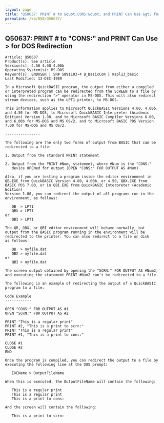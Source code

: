 ```yaml
---
layout: page
title: "Q50637: PRINT # to &quot;CONS:&quot; and PRINT Can Use &gt; for DOS Redirection"
permalink: /kb/050/Q50637/
---
```


## Q50637: PRINT # to &quot;CONS:&quot; and PRINT Can Use &gt; for DOS Redirection

	Article: Q50637
	Product(s): See article
	Version(s): 4.50 4.00 4.00b
	Operating System(s): MS-DOS
	Keyword(s): ENDUSER | SR# S891103-4 B_BasicCom | mspl13_basic
	Last Modified: 13-DEC-1989
	
	In a Microsoft QuickBASIC program, the output from either a compiled
	or interpreted program can be redirected from the SCREEN to a file by
	using the redirection ">" operator in MS-DOS. This will also redirect
	stream devices, such as the LPT1 printer, to MS-DOS.
	
	This information applies to Microsoft QuickBASIC Versions 4.00, 4.00b,
	and 4.50 for MS-DOS, to Microsoft QuickBASIC Interpreter (Academic
	Edition) Version 1.00, and to Microsoft BASIC Compiler Versions 6.00,
	and 6.00b for MS-DOS and MS OS/2, and to Microsoft BASIC PDS Version
	7.00 for MS-DOS and MS OS/2.
	
	----------------
	
	The following are the only two forms of output from BASIC that can be
	redirected to a file:
	
	1. Output from the standard PRINT statement
	
	2. Output from the PRINT #Num, statement, where #Num is the "CONS:"
	   device OPENed for output (OPEN "CONS:" FOR OUTPUT AS #Num)
	
	Also, if you are testing a program inside the editor environment in
	QB.EXE from QuickBASIC Version 4.00, 4.00b, or 4.50, QBX.EXE from
	BASIC PDS 7.00, or in QBI.EXE from QuickBASIC Interpreter (Academic Edition)
	Version 1.00, you can redirect the output of all programs run in the
	environment, as follows:
	
	   QB  > LPT1
	   QBX > LPT1
	or
	   QBI > LPT1
	
	The QB, QBX, or QBI editor environment will behave normally, but
	output from the BASIC program running in the environment will be
	redirected to the printer. You can also redirect to a file on disk
	as follows:
	
	   QB  > myfile.dat
	   QBX > myfile.dat
	or
	   QBI > myfile.dat
	
	The screen output obtained by opening the "SCRN:" FOR OUTPUT AS #Num2,
	and executing the statement PRINT #Num2 can't be redirected to a file.
	
	The following is an example of redirecting the output of a QuickBASIC
	program to a file:
	
	Code Example
	------------
	
	OPEN "CONS:" FOR OUTPUT AS #1
	OPEN "SCRN:" FOR OUTPUT AS #2
	
	PRINT "This is a regular print"
	PRINT #2, "This is a print to scrn:"
	PRINT "This is a regular print"
	PRINT #1, "This is a print to cons:"
	
	CLOSE #1
	CLOSE #2
	END
	
	Once the program is compiled, you can redirect the output to a file by
	executing the following line at the DOS prompt:
	
	   EXEName > OutputFileName
	
	When this is executed, the OutputFileName will contain the following:
	
	   This is a regular print
	   This is a regular print
	   This is a print to cons:
	
	And the screen will contain the following:
	
	   This is a print to scrn:
